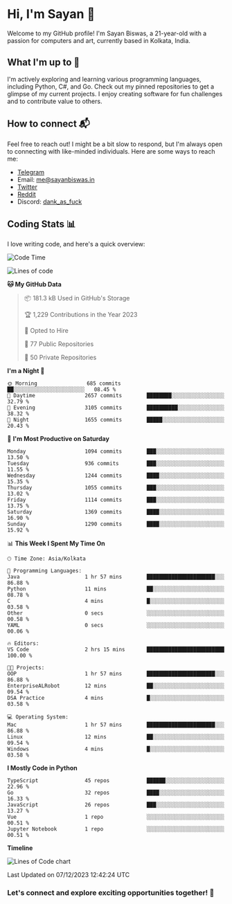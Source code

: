 # Hi, I'm Sayan 👋

Welcome to my GitHub profile! I'm Sayan Biswas, a 21-year-old with a passion for computers and art, currently based in Kolkata, India.

## What I'm up to 🚀

I'm actively exploring and learning various programming languages, including Python, C#, and Go. Check out my pinned repositories to get a glimpse of my current projects. I enjoy creating software for fun challenges and to contribute value to others.

## How to connect 📬

Feel free to reach out! I might be a bit slow to respond, but I'm always open to connecting with like-minded individuals. Here are some ways to reach me:

- [Telegram](https://t.me/dank_as_fuck)
- Email: [me@sayanbiswas.in](mailto:me@sayanbiswas.in)
- [Twitter](https://twitter.com/TheDankDel)
- [Reddit](https://www.reddit.com/user/dank_as_fuck_/)
- Discord: [dank_as_fuck](https://discordapp.com/users/506536929152466945)

## Coding Stats 📊

I love writing code, and here's a quick overview:

<!--START_SECTION:waka-->
![Code Time](http://img.shields.io/badge/Code%20Time-1%2C332%20hrs%2046%20mins-blue)

![Lines of code](https://img.shields.io/badge/From%20Hello%20World%20I%27ve%20Written-6.6%20million%20lines%20of%20code-blue)

**🐱 My GitHub Data** 

> 📦 181.3 kB Used in GitHub's Storage 
 > 
> 🏆 1,229 Contributions in the Year 2023
 > 
> 💼 Opted to Hire
 > 
> 📜 77 Public Repositories 
 > 
> 🔑 50 Private Repositories 
 > 
**I'm a Night 🦉** 

```text
🌞 Morning                685 commits         ██░░░░░░░░░░░░░░░░░░░░░░░   08.45 % 
🌆 Daytime                2657 commits        ████████░░░░░░░░░░░░░░░░░   32.79 % 
🌃 Evening                3105 commits        ██████████░░░░░░░░░░░░░░░   38.32 % 
🌙 Night                  1655 commits        █████░░░░░░░░░░░░░░░░░░░░   20.43 % 
```
📅 **I'm Most Productive on Saturday** 

```text
Monday                   1094 commits        ███░░░░░░░░░░░░░░░░░░░░░░   13.50 % 
Tuesday                  936 commits         ███░░░░░░░░░░░░░░░░░░░░░░   11.55 % 
Wednesday                1244 commits        ████░░░░░░░░░░░░░░░░░░░░░   15.35 % 
Thursday                 1055 commits        ███░░░░░░░░░░░░░░░░░░░░░░   13.02 % 
Friday                   1114 commits        ███░░░░░░░░░░░░░░░░░░░░░░   13.75 % 
Saturday                 1369 commits        ████░░░░░░░░░░░░░░░░░░░░░   16.90 % 
Sunday                   1290 commits        ████░░░░░░░░░░░░░░░░░░░░░   15.92 % 
```


📊 **This Week I Spent My Time On** 

```text
🕑︎ Time Zone: Asia/Kolkata

💬 Programming Languages: 
Java                     1 hr 57 mins        ██████████████████████░░░   86.88 % 
Python                   11 mins             ██░░░░░░░░░░░░░░░░░░░░░░░   08.78 % 
C                        4 mins              █░░░░░░░░░░░░░░░░░░░░░░░░   03.58 % 
Other                    0 secs              ░░░░░░░░░░░░░░░░░░░░░░░░░   00.58 % 
YAML                     0 secs              ░░░░░░░░░░░░░░░░░░░░░░░░░   00.06 % 

🔥 Editors: 
VS Code                  2 hrs 15 mins       █████████████████████████   100.00 % 

🐱‍💻 Projects: 
OOP                      1 hr 57 mins        ██████████████████████░░░   86.88 % 
EnterpriseALRobot        12 mins             ██░░░░░░░░░░░░░░░░░░░░░░░   09.54 % 
DSA Practice             4 mins              █░░░░░░░░░░░░░░░░░░░░░░░░   03.58 % 

💻 Operating System: 
Mac                      1 hr 57 mins        ██████████████████████░░░   86.88 % 
Linux                    12 mins             ██░░░░░░░░░░░░░░░░░░░░░░░   09.54 % 
Windows                  4 mins              █░░░░░░░░░░░░░░░░░░░░░░░░   03.58 % 
```

**I Mostly Code in Python** 

```text
TypeScript               45 repos            ██████░░░░░░░░░░░░░░░░░░░   22.96 % 
Go                       32 repos            ████░░░░░░░░░░░░░░░░░░░░░   16.33 % 
JavaScript               26 repos            ███░░░░░░░░░░░░░░░░░░░░░░   13.27 % 
Vue                      1 repo              ░░░░░░░░░░░░░░░░░░░░░░░░░   00.51 % 
Jupyter Notebook         1 repo              ░░░░░░░░░░░░░░░░░░░░░░░░░   00.51 % 
```



**Timeline**

![Lines of Code chart](https://raw.githubusercontent.com/Dank-del/Dank-del/main/assets/bar_graph.png)


 Last Updated on 07/12/2023 12:42:24 UTC
<!--END_SECTION:waka-->

### Let's connect and explore exciting opportunities together! 🚀
